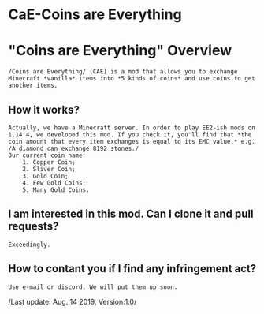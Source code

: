 # CaE-Coins are Everything
# "Coins are Everything" Overview
    /Coins are Everything/ (CAE) is a mod that allows you to exchange Minecraft *vanilla* items into *5 kinds of coins* and use coins to get another items. 

## How it works?
    Actually, we have a Minecraft server. In order to play EE2-ish mods on 1.14.4, we developed this mod. If you check it, you'll find that *the coin amount that every item exchanges is equal to its EMC value.* e.g. /A diamond can exchange 8192 stones./
    Our current coin name:
        1. Copper Coin;
        2. Sliver Coin;
        3. Gold Coin;
        4. Few Gold Coins;
        5. Many Gold Coins.

## I am interested in this mod. Can I clone it and pull requests?
    Exceedingly.

## How to contant you if I find any infringement act?
    Use e-mail or discord. We will put them up soon.

/Last update: Aug. 14 2019, Version:1.0/

